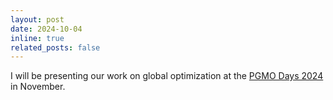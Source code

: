 ```yaml
---
layout: post
date: 2024-10-04
inline: true
related_posts: false
---
```


I will be presenting our work on global optimization at the [PGMO Days 2024](https://www.fondation-hadamard.fr/en/pgmo/pgmodays/) in November.